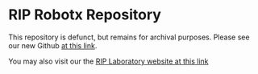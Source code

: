 # RIP Robotx Repository
This repository is defunct, but remains for archival purposes.  Please see our new Github [at this link](https://github.com/riplaboratory/Kanaloa).

You may also visit our the [RIP Laboratory website at this link](rip.eng.hawaii.edu)
